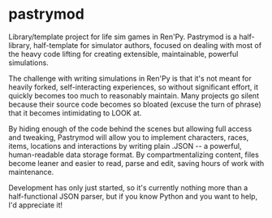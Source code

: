 # pastrymod
Library/template project for life sim games in Ren'Py.
Pastrymod is a half-library, half-template for simulator authors, focused on dealing with most of the heavy code lifting for creating extensible, maintainable, powerful simulations.

The challenge with writing simulations in Ren'Py is that it's not meant for heavily forked, self-interacting experiences, so without significant effort, it quickly becomes too much to reasonably maintain. Many projects go silent because their source code becomes so bloated (excuse the turn of phrase) that it becomes intimidating to LOOK at.

By hiding enough of the code behind the scenes but allowing full access and tweaking, Pastrymod will allow you to implement characters, races, items, locations and interactions by writing plain .JSON -- a powerful, human-readable data storage format. By compartmentalizing content, files become leaner and easier to read, parse and edit, saving hours of work with maintenance.

Development has only just started, so it's currently nothing more than a half-functional JSON parser, but if you know Python and you want to help, I'd appreciate it!
